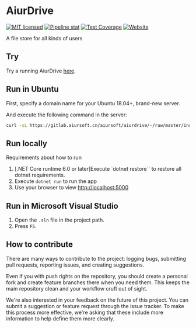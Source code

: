 # AiurDrive

[![MIT licensed](https://img.shields.io/badge/license-MIT-blue.svg)](https://gitlab.aiursoft.cn/aiursoft/aiurdrive/-/blob/master/LICENSE)
[![Pipeline stat](https://gitlab.aiursoft.cn/aiursoft/aiurdrive/badges/master/pipeline.svg)](https://gitlab.aiursoft.cn/aiursoft/aiurdrive/-/pipelines)
[![Test Coverage](https://gitlab.aiursoft.cn/aiursoft/aiurdrive/badges/master/coverage.svg)](https://gitlab.aiursoft.cn/aiursoft/aiurdrive/-/pipelines)
[![Website](https://img.shields.io/website?url=https%3A%2F%2Fdrive.aiursoft.com%2F%3Fshow%3Ddirect)](https://drive.aiursoft.com)

A file store for all kinds of users

## Try

Try a running AiurDrive [here](https://drive.aiursoft.com).

## Run in Ubuntu

First, specify a domain name for your Ubuntu 18.04+, brand-new server.

And execute the following command in the server:

```bash
curl -sL https://gitlab.aiursoft.cn/aiursoft/aiurdrive/-/raw/master/install.sh | sudo bash -s http://aiurdrive.local
```

## Run locally

Requirements about how to run

1. [.NET Core runtime 6.0 or later]Execute `dotnet restore`` to restore all dotnet requirements.
2. Execute `dotnet run` to run the app
3. Use your browser to view [http://localhost:5000](http://localhost:5000)

## Run in Microsoft Visual Studio

1. Open the `.sln` file in the project path.
2. Press `F5`.

## How to contribute

There are many ways to contribute to the project: logging bugs, submitting pull requests, reporting issues, and creating suggestions.

Even if you with push rights on the repository, you should create a personal fork and create feature branches there when you need them. This keeps the main repository clean and your workflow cruft out of sight.

We're also interested in your feedback on the future of this project. You can submit a suggestion or feature request through the issue tracker. To make this process more effective, we're asking that these include more information to help define them more clearly.
